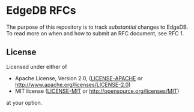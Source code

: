 # EdgeDB RFCs

The purpose of this repository is to track *substantial* changes to EdgeDB.
To read more on when and how to submit an RFC document, see RFC 1.

## License

Licensed under either of

* Apache License, Version 2.0,
  ([LICENSE-APACHE](./LICENSE-APACHE) or
  http://www.apache.org/licenses/LICENSE-2.0)
* MIT license ([LICENSE-MIT](./LICENSE-MIT) or
  http://opensource.org/licenses/MIT)

at your option.
